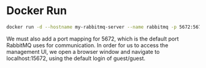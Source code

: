 # Docker Run

```bash
docker run -d --hostname my-rabbitmq-server --name rabbitmq -p 5672:5672 -p 15672:15672 rabbitmq:3-management

```

We must also add a port mapping for 5672, which is the default port RabbitMQ uses for communication. In order for us to access the management UI, we open a browser window and navigate to localhost:15672, using the default login of guest/guest.
